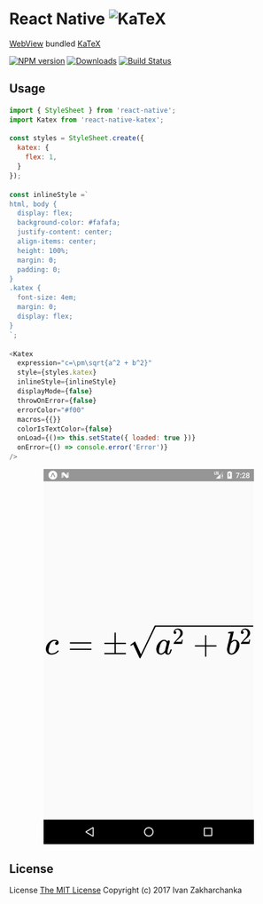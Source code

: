 # React Native <img src="https://khan.github.io/KaTeX/katex-logo.svg" width="130" alt="KaTeX">

[WebView](https://facebook.github.io/react-native/docs/webview.html) bundled [KaTeX](https://github.com/Khan/KaTeX)

[![NPM version][npm-image]][npm-url]
[![Downloads][downloads-image]][npm-url]
[![Build Status][travis-image]][travis-url]

## Usage
```javascript
import { StyleSheet } from 'react-native';
import Katex from 'react-native-katex';

const styles = StyleSheet.create({
  katex: {
    flex: 1,
  }
});

const inlineStyle =`
html, body {
  display: flex;
  background-color: #fafafa;
  justify-content: center;
  align-items: center;
  height: 100%;
  margin: 0;
  padding: 0;
}
.katex {
  font-size: 4em;
  margin: 0;
  display: flex;
}
`;

<Katex
  expression="c=\pm\sqrt{a^2 + b^2}"
  style={styles.katex}
  inlineStyle={inlineStyle}
  displayMode={false}
  throwOnError={false}
  errorColor="#f00"
  macros={{}}
  colorIsTextColor={false}
  onLoad={()=> this.setState({ loaded: true })}
  onError={() => console.error('Error')}
/>
```

<p align="center">
  <img src="https://raw.githubusercontent.com/3axap4eHko/react-native-katex/master/screenshot.png" width="380" alt="React Native KaTeX">
</p>

## License
License [The MIT License](http://opensource.org/licenses/MIT)
Copyright (c) 2017 Ivan Zakharchanka

[downloads-image]: https://img.shields.io/npm/dm/react-native-katex.svg
[npm-url]: https://www.npmjs.com/package/react-native-katex
[npm-image]: https://img.shields.io/npm/v/react-native-katex.svg

[travis-url]: https://travis-ci.org/3axap4eHko/react-native-katex
[travis-image]: https://img.shields.io/travis/3axap4eHko/react-native-katex/master.svg
